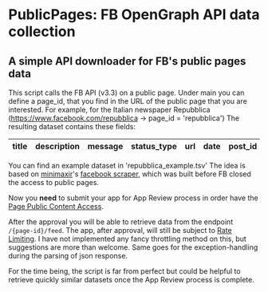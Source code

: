 # PublicPages: FB OpenGraph API data collection
## A simple API downloader for FB's public pages data 

This script calls the FB API (v3.3) on a public page.
Under main you can define a page_id, that you find in the URL of the public page that you are interested.
For example, for the Italian newspaper Repubblica (https://www.facebook.com/repubblica -> page_id = 'repubblica')
The resulting dataset contains these fields:

| title | description | message | status_type | url | date | post_id | comments | shares | likes | love | wow | haha | sad | angry |
|-------|-------------|---------|-------------|-----|------|---------|----------|--------|-------|------|-----|------|-----|-------|

You can find an example dataset in 'repubblica_example.tsv'
The idea is based on [minimaxir](https://github.com/minimaxir)'s [facebook scraper](https://github.com/minimaxir/facebook-page-post-scraper), which was built before FB closed the access to public pages.

Now you __need__ to submit your app for App Review process in order have the [Page Public Content Access](https://developers.facebook.com/docs/apps/review/feature#reference-PAGES_ACCESS).

After the approval you will be able to retrieve data from the endpoint ```/{page-id}/feed```. 
The app, after approval, will still be subject to [Rate Limiting](https://developers.facebook.com/docs/graph-api/overview/rate-limiting#application-level-rate-limiting). I have not implemented any fancy throttling method on this, but suggestions are more than welcome. Same goes for the exception-handling during the parsing of json response.

For the time being, the script is far from perfect but could be helpful to retrieve quickly similar datasets once the App Review process is complete.
